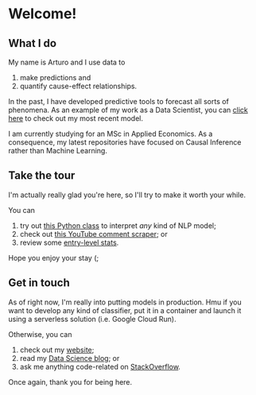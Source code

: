 # Welcome!

## What I do
My name is Arturo and I use data to
1. make predictions and
2. quantify cause-effect relationships.

In the past, I have developed predictive tools to forecast all sorts of phenomena. As an example of my work as a Data Scientist, you can [click here](https://developer.circulodecredito.com.mx/productos/fintech-score) to check out my most recent model.

I am currently studying for an MSc in Applied Economics. As a consequence, my latest repositories have focused on Causal Inference rather than Machine Learning.

## Take the tour
I'm actually really glad you're here, so I'll try to make it worth your while.

You can
1. try out [this Python class](https://github.com/ArturoSbr/understanding-vadr/blob/main/cod/03-lime/lime.py) to interpret *any* kind of NLP model;
2. check out [this YouTube comment scraper](https://github.com/ArturoSbr/youtube-dislike-count/blob/main/cod/01_data/youtube.py); or
3. review some [entry-level stats](https://github.com/ArturoSbr/statistics-in-python).

Hope you enjoy your stay (;

## Get in touch
As of right now, I'm really into putting models in production. Hmu if you want to develop any kind of classifier, put it in a container and launch it using a serverless solution (i.e. Google Cloud Run).

Otherwise, you can
1. check out my [website](https://www.soberonarturo.com/);
2. read my [Data Science blog](https://arturosbr.medium.com/); or
3. ask me anything code-related on [StackOverflow](https://stackoverflow.com/users/9795817/arturo-sbr).

Once again, thank you for being here.
